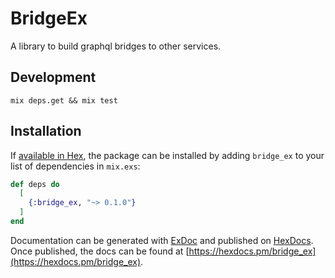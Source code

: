 # BridgeEx

A library to build graphql bridges to other services.

## Development

`mix deps.get && mix test`

## Installation

If [available in Hex](https://hex.pm/docs/publish), the package can be installed
by adding `bridge_ex` to your list of dependencies in `mix.exs`:

```elixir
def deps do
  [
    {:bridge_ex, "~> 0.1.0"}
  ]
end
```

Documentation can be generated with [ExDoc](https://github.com/elixir-lang/ex_doc)
and published on [HexDocs](https://hexdocs.pm). Once published, the docs can
be found at [https://hexdocs.pm/bridge_ex](https://hexdocs.pm/bridge_ex).
